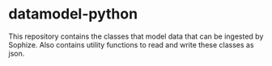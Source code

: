# datamodel-python
This repository contains the classes that model data that can be ingested by Sophize. Also contains utility functions to read and write these classes as json.

